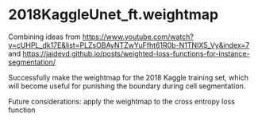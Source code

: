 # 2018KaggleUnet_ft.weightmap

Combining ideas from https://www.youtube.com/watch?v=cUHPL_dk17E&list=PLZsOBAyNTZwYuFfht61R0b-N1TNIX5_Vy&index=7 and 
https://jaidevd.github.io/posts/weighted-loss-functions-for-instance-segmentation/

Successfully make the weightmap for the 2018 Kaggle training set, which will become useful for punishing the boundary during cell segmentation.

Future considerations:
apply the weightmap to the cross entropy loss function 
